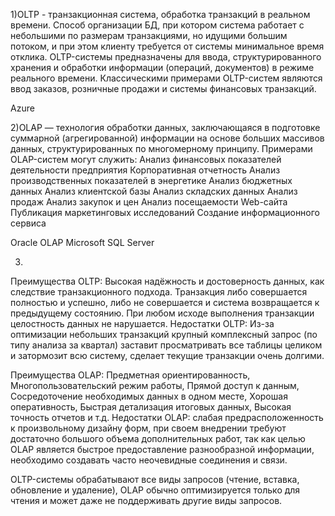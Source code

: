 1)OLTP - транзакционная система, обработка транзакций в реальном времени. Способ организации БД, при котором система работает с небольшими по размерам транзакциями, но идущими большим потоком, и при этом клиенту требуется от системы минимальное время отклика. OLTP-системы предназначены для ввода, структурированного хранения и обработки информации (операций, документов) в режиме реального времени. 
Классическими примерами OLTP-систем являются ввод заказов, розничные продажи и системы финансовых транзакций.

Azure

2)OLAP — технология обработки данных, заключающаяся в подготовке суммарной (агрегированной) информации на основе больших массивов данных, структурированных по многомерному принципу. Примерами OLAP-систем могут служить:
Анализ финансовых показателей деятельности предприятия
Корпоративная отчетность
Анализ производственных показателей в энергетике
Анализ бюджетных данных
Анализ клиентской базы
Анализ складских данных
Анализ продаж
Анализ закупок и цен
Анализ посещаемости Web-сайта
Публикация маркетинговых исследований
Создание информационного сервиса

Oracle OLAP 
Microsoft SQL Server

3)
Преимущества OLTP: Высокая надёжность и достоверность данных, как следствие транзакционного подхода. Транзакция либо совершается полностью и успешно, либо не совершается и система возвращается к предыдущему состоянию. При любом исходе выполнения транзакции целостность данных не нарушается.
Недостатки OLTP: Из-за оптимизации небольших транзакций крупный комплексный запрос (по типу анализа за квартал) заставит просматривать все таблицы целиком и затормозит всю систему, сделает текущие транзакции очень долгими.

Преимущества OLAP: Предметная ориентированность, Многопользовательский режим работы, Прямой доступ к данным, Сосредоточение необходимых данных в одном месте, Хорошая оперативность, Быстрая детализация итоговых данных, Высокая точность отчетов и т.д.
Недостатки OLAP: слабая предрасположенность к произвольному дизайну форм, при своем внедрении требуют достаточно большого объема дополнительных работ, так как целью OLAP является быстрое предоставление разнообразной информации, необходимо создавать часто неочевидные соединения и связи.

OLTP-системы обрабатывают все виды запросов (чтение, вставка, обновление и удаление), OLAP обычно оптимизируется только для чтения и может даже не поддерживать другие виды запросов. 